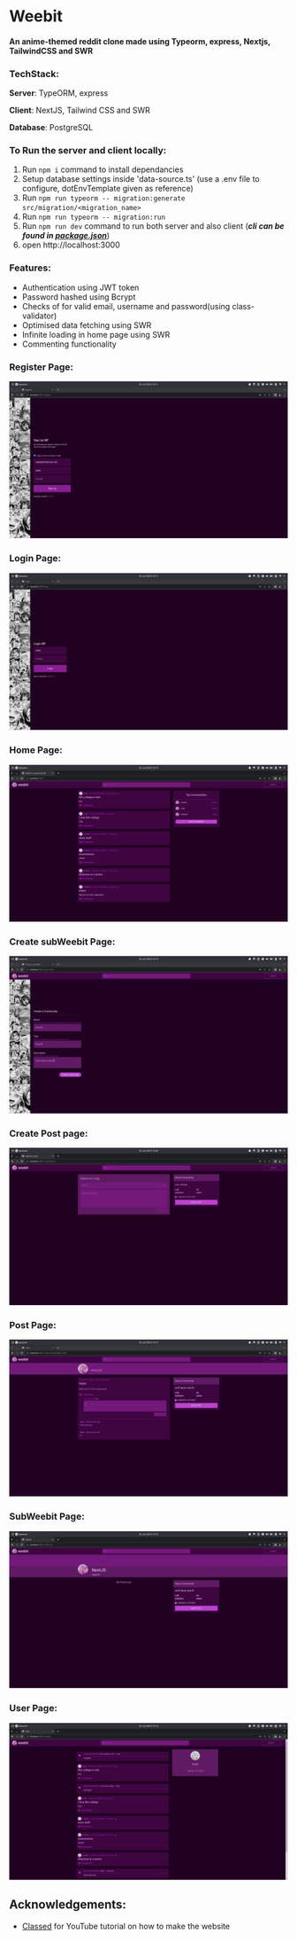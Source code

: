 # Weebit
#### An anime-themed reddit clone made using Typeorm, express, Nextjs, TailwindCSS and SWR

### TechStack:
  **Server**: TypeORM, express

  **Client**: NextJS, Tailwind CSS and SWR
  
  **Database**: PostgreSQL

### To Run the server and client locally:
1. Run ```npm i``` command to install dependancies
2. Setup database settings inside 'data-source.ts' (use a .env file to configure, dotEnvTemplate given as reference)
3. Run ```npm run typeorm -- migration:generate src/migration/<migration_name>```
4. Run ```npm run typeorm -- migration:run```
5. Run ```npm run dev``` command to run both server and also client (***cli can be found in [package.json](package.json)***)
6. open http://localhost:3000

### Features:
* Authentication using JWT token
* Password hashed using Bcrypt
* Checks of for valid email, username and password(using class-validator)
* Optimised data fetching using SWR
* Infinite loading in home page using SWR
* Commenting functionality

### Register Page:
![register page](screenshots/register.png)

### Login Page:
![Login page](screenshots/login.png)

### Home Page:
![Home page](screenshots/homepage.png)

### Create subWeebit Page:
![Create subWeebit Page](screenshots/create%20subweebit.png)

### Create Post page:
![Create Post page](screenshots/create_post_page.png)

### Post Page:
![Post Page](screenshots/post_paeg_comments.png)

### SubWeebit Page:
![SubWeebit Page](screenshots/subweenbit_page_empty.png)

### User Page:
![User Page](screenshots/userpage.png)

## Acknowledgements:
* [Classed](https://www.youtube.com/@Classsed) for YouTube tutorial on how to make the website